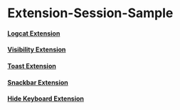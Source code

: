 # Extension-Session-Sample

#### <a href="/app/utils/log_extension.pdf" target="_blank">Logcat Extension</a>
#### <a href="/app/utils/visibility_extension.jpg" target="_blank">Visibility Extension</a>
#### <a href="/app/utils/toast_extension.jpg" target="_blank">Toast Extension</a>
#### <a href="/app/utils/snackbar_extension.pdf" target="_blank">Snackbar Extension</a>
#### <a href="/app/utils/hide_keyboard_extension.pdf" target="_blank">Hide Keyboard Extension</a>

